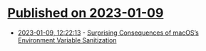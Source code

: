 # [Published on 2023-01-09](index.md)

* [2023-01-09, 12:22:13](https://news.ycombinator.com/item?id=34309530) - [Surprising Consequences of macOS’s Environment Variable Sanitization](https://hynek.me/articles/macos-dyld-env/)
